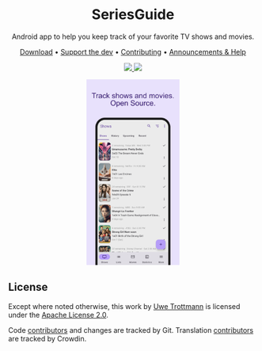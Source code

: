 <h1 align="center">SeriesGuide</h1>

<p align="center">
Android app to help you keep track of your favorite TV shows and movies.
</p>

<p align="center">
  <a href="https://seriesgui.de">Download</a> •
  <a href="https://seriesgui.de/whypay">Support the dev</a> •
  <a href="CONTRIBUTING.md">Contributing</a> •
  <a href="https://discuss.seriesgui.de/">Announcements & Help</a>
</p>

<p align="center">
  <a href="https://seriesgui.de">
    <img src="https://img.shields.io/github/v/release/UweTrottmann/SeriesGuide?style=flat">
  </a>
  <a href="https://github.com/UweTrottmann/SeriesGuide/actions/workflows/assemble-test-lint.yml">
    <img src="https://img.shields.io/github/actions/workflow/status/UweTrottmann/SeriesGuide/assemble-test-lint.yml?branch=main&style=flat">
  </a>
</p>

<p align="center">
  <img src="screenshots/phone.png" height="375"/>
</p>

## License

Except where noted otherwise, this work by [Uwe Trottmann](https://uwetrottmann.com) is licensed under the [Apache License 2.0](LICENSE.txt).

Code [contributors](https://github.com/UweTrottmann/SeriesGuide/graphs/contributors) and changes are tracked by Git.
Translation [contributors](https://crowdin.com/project/seriesguide-translations/activity_stream) are tracked by Crowdin.
